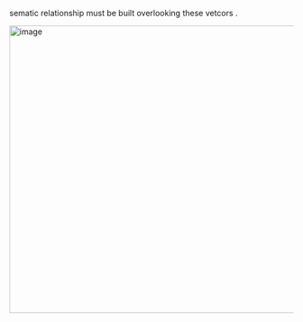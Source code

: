 sematic relationship must be built overlooking these vetcors .

<img width="1082" height="510" alt="image" src="https://github.com/user-attachments/assets/2c9c0dab-2d7d-4ecc-8f76-308560979197" />

